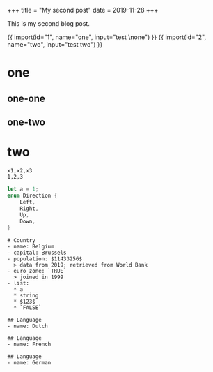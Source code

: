 +++
title = "My second post"
date = 2019-11-28
+++

This is my second blog post.

{{ import(id="1", name="one", input="test \none") }}
{{ import(id="2", name="two", input="test two") }}

# one

## one-one

## one-two

# two

```csvv
x1,x2,x3
1,2,3
```

```rust
let a = 1;
enum Direction {
    Left,
    Right,
    Up,
    Down,
}
```

```ream
# Country
- name: Belgium
- capital: Brussels
- population: $11433256$
  > data from 2019; retrieved from World Bank
- euro zone: `TRUE`
  > joined in 1999
- list:
  * a
  * string
  * $123$
  * `FALSE`

## Language
- name: Dutch

## Language
- name: French

## Language
- name: German
```
